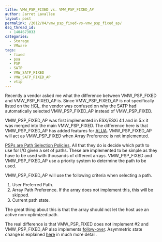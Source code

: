 ```yaml
---
title: VMW_PSP_FIXED vs. VMW_PSP_FIXED_AP
author: Jarret Lavallee
layout: post
permalink: /2012/04/vmw_psp_fixed-vs-vmw_psp_fixed_ap/
dsq_thread_id:
  - 1404673033
categories:
  - Storage
  - VMware
tags:
  - fixed
  - psa
  - PSP
  - SATP
  - VMW_SATP_FIXED
  - VMW_SATP_FIXED_AP
  - vtip
---
```

Recently a vendor asked me what the difference between VMW\_PSP\_FIXED and VMW\_PSP\_FIXED\_AP is. Since VMW\_PSP\_FIXED\_AP is not specifically listed on the <a href="http://vmware.com/go/hcl" onclick="javascript:_gaq.push(['_trackEvent','outbound-article','http://vmware.com/go/hcl']);" target="_blank">HCL</a>, the vendor was confused on why the SATP had automatically selected VMW\_PSP\_FIXED\_AP instead of VMW\_PSP_FIXED.

VMW\_PSP\_FIXED\_AP was first implemented in ESX/ESXi 4.1 and in 5.x it was merged into the main VMW\_PSP\_FIXED. The difference here is that VMW\_PSP\_FIXED\_AP has added features for <a href="http://www.yellow-bricks.com/2009/09/29/whats-that-alua-exactly/" onclick="javascript:_gaq.push(['_trackEvent','outbound-article','http://www.yellow-bricks.com/2009/09/29/whats-that-alua-exactly/']);" target="_blank">ALUA</a>. VMW\_PSP\_FIXED\_AP will act as VMW\_PSP_FIXED when Array Preference is not implemented.

<a href="http://kb.vmware.com/kb/1011340" onclick="javascript:_gaq.push(['_trackEvent','outbound-article','http://kb.vmware.com/kb/1011340']);">PSPs are Path Selection Policies</a>. All that they do is decide which path to use for I/O given a set of paths. These are implemented to be simple as they have to be used with thousands of different arrays. VMW\_PSP\_FIXED and VMW\_PSP\_FIXED_AP use a priority system to determine the path to be used.

VMW\_PSP\_FIXED_AP will use the following criteria when selecting a path.

1. User Preferred Path.  
2. Array Path Preference. If the array does not implement this, this will be skipped.  
3. Current path state.

The great thing about this is that the array should not let the host use an active non-optimized path.

The real difference is that VMW\_PSP\_FIXED does not implement #2 and VMW\_PSP\_FIXED_AP also implements <a href="http://blogs.vmware.com/vsphere/2012/02/configuration-settings-for-alua-devices.html" onclick="javascript:_gaq.push(['_trackEvent','outbound-article','http://blogs.vmware.com/vsphere/2012/02/configuration-settings-for-alua-devices.html']);" target="_blank">follow-over</a>. Asymmetric state change is explained <a href="http://deinoscloud.wordpress.com/2011/07/04/it-all-started-with-this-question/" onclick="javascript:_gaq.push(['_trackEvent','outbound-article','http://deinoscloud.wordpress.com/2011/07/04/it-all-started-with-this-question/']);" target="_blank">here</a> in much more detail.

